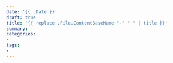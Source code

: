 ```yaml
---
date: '{{ .Date }}'
draft: true
title: '{{ replace .File.ContentBaseName "-" " " | title }}'
summary:
categories:
- 
tags:
- 
---
```

